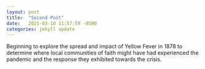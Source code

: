 ```yaml
---
layout: post
title:  "Second Post"
date:   2021-03-10 11:57:59 -0500
categories: jekyll update
---
```


Beginning to explore the spread and impact of Yellow Fever in 1878 to determine where local communities of faith might have had experienced the pandemic and the response they exhibited towards the crisis. 